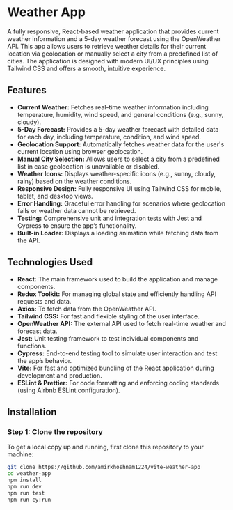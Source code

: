 # Weather App

A fully responsive, React-based weather application that provides current weather information and a 5-day weather forecast using the OpenWeather API. This app allows users to retrieve weather details for their current location via geolocation or manually select a city from a predefined list of cities. The application is designed with modern UI/UX principles using Tailwind CSS and offers a smooth, intuitive experience.

## Features

- **Current Weather:** Fetches real-time weather information including temperature, humidity, wind speed, and general conditions (e.g., sunny, cloudy).
- **5-Day Forecast:** Provides a 5-day weather forecast with detailed data for each day, including temperature, condition, and wind speed.
- **Geolocation Support:** Automatically fetches weather data for the user's current location using browser geolocation.
- **Manual City Selection:** Allows users to select a city from a predefined list in case geolocation is unavailable or disabled.
- **Weather Icons:** Displays weather-specific icons (e.g., sunny, cloudy, rainy) based on the weather conditions.
- **Responsive Design:** Fully responsive UI using Tailwind CSS for mobile, tablet, and desktop views.
- **Error Handling:** Graceful error handling for scenarios where geolocation fails or weather data cannot be retrieved.
- **Testing:** Comprehensive unit and integration tests with Jest and Cypress to ensure the app’s functionality.
- **Built-in Loader:** Displays a loading animation while fetching data from the API.

## Technologies Used

- **React:** The main framework used to build the application and manage components.
- **Redux Toolkit:** For managing global state and efficiently handling API requests and data.
- **Axios:** To fetch data from the OpenWeather API.
- **Tailwind CSS:** For fast and flexible styling of the user interface.
- **OpenWeather API:** The external API used to fetch real-time weather and forecast data.
- **Jest:** Unit testing framework to test individual components and functions.
- **Cypress:** End-to-end testing tool to simulate user interaction and test the app’s behavior.
- **Vite:** For fast and optimized bundling of the React application during development and production.
- **ESLint & Prettier:** For code formatting and enforcing coding standards (using Airbnb ESLint configuration).

## Installation

### Step 1: Clone the repository
To get a local copy up and running, first clone this repository to your machine:
   ```bash
   git clone https://github.com/amirkhoshnam1224/vite-weather-app
   cd weather-app 
   npm install
   npm run dev
   npm run test
   npm run cy:run

